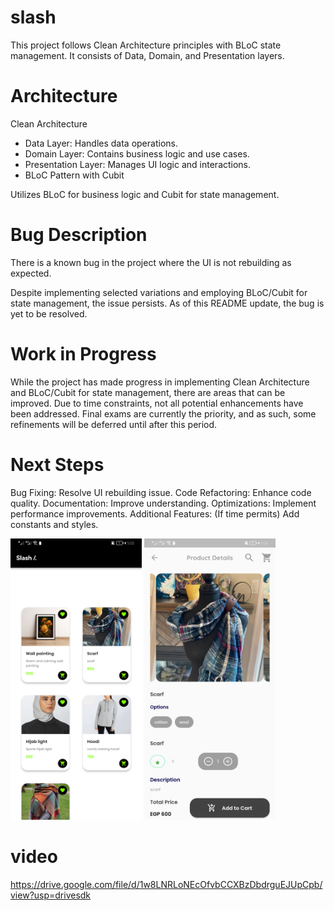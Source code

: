 # slash

This project follows Clean Architecture principles with BLoC state management. It consists of Data, Domain, and Presentation layers.

# Architecture
Clean Architecture

- Data Layer: Handles data operations.
- Domain Layer: Contains business logic and use cases.
- Presentation Layer: Manages UI logic and interactions.
- BLoC Pattern with Cubit

Utilizes BLoC for business logic and Cubit for state management.

# Bug Description
There is a known bug in the project where the UI is not rebuilding as expected.

Despite implementing selected variations and employing BLoC/Cubit for state management, the issue persists. As of this README update, the bug is yet to be resolved.
# Work in Progress
While the project has made progress in implementing Clean Architecture and BLoC/Cubit for state management, there are areas that can be improved. Due to time constraints, not all potential enhancements have been addressed. Final exams are currently the priority, and as such, some refinements will be deferred until after this period.
# Next Steps
Bug Fixing: Resolve UI rebuilding issue.
Code Refactoring: Enhance code quality.
Documentation: Improve understanding.
Optimizations: Implement performance improvements.
Additional Features: (If time permits) Add constants and styles.


<img src="screen/one.png"  width="210" height="450">

<img src="screen/two.png"  width="210" height="450">


# video

https://drive.google.com/file/d/1w8LNRLoNEcOfvbCCXBzDbdrguEJUpCpb/view?usp=drivesdk
